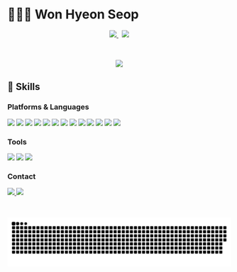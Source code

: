 # 🧑🏻‍💻 Won Hyeon Seop
<div align="center">

<!-- 프로필 정보 그리드 정렬 -->
<div align="center">

<!-- 첫 줄: Top Langs + Solved.ac -->
<span>
  <a href="https://github.com/jogilsang/jogilsang">
    <img height="150" src="https://github-readme-stats.vercel.app/api/top-langs/?username=jogilsang&langs_count=10&layout=compact&theme=dark" />
  </a>
  &nbsp;
  <a href="https://solved.ac/profile/nan7789">
    <img height="150" src="https://mazassumnida.wtf/api/v2/generate_badge?boj=nan7789" />
  </a>
</span>

<!-- 둘째 줄: Trophy -->
<br/><br/>
<a href="https://github.com/ryo-ma/github-profile-trophy">
  <img width="700" src="https://github-profile-trophy.vercel.app/?username=ryo-ma&theme=onedark&row=1&column=7" />
</a>



</div>

</div>


## 💪 Skills

### Platforms & Languages
<p>
  <img src="https://img.shields.io/badge/Java-007396.svg?&style=for-the-badge&logo=Java&logoColor=white"/>
  <img src="https://img.shields.io/badge/Spring%20Boot-6DB33F.svg?&style=for-the-badge&logo=Spring%20Boot&logoColor=white"/>
  <img src="https://img.shields.io/badge/C++-00599C.svg?&style=for-the-badge&logo=C%2B%2B&logoColor=white"/>
  <img src="https://img.shields.io/badge/Python-3776AB.svg?&style=for-the-badge&logo=Python&logoColor=white"/>
  <img src="https://img.shields.io/badge/JavaScript-F7DF1E.svg?&style=for-the-badge&logo=JavaScript&logoColor=white"/>
  <img src="https://img.shields.io/badge/HTML5-E34F26.svg?&style=for-the-badge&logo=HTML5&logoColor=white"/>
  <img src="https://img.shields.io/badge/CSS3-1572B6.svg?&style=for-the-badge&logo=CSS3&logoColor=white"/>
  <img src="https://img.shields.io/badge/MySQL-4479A1.svg?&style=for-the-badge&logo=MySQL&logoColor=white"/>
  <img src="https://img.shields.io/badge/Spring%20Boot-6DB33F.svg?&style=for-the-badge&logo=Spring%20Boot&logoColor=white"/>
  <img src="https://img.shields.io/badge/Hibernate-59666C.svg?&style=for-the-badge&logo=Hibernate&logoColor=white"/>
  <img src="https://img.shields.io/badge/AWS-232F3E.svg?&style=for-the-badge&logo=Amazon%20AWS&logoColor=white"/>
  <img src="https://img.shields.io/badge/Lombok-EA3324.svg?&style=for-the-badge&logo=Lombok&logoColor=white"/>
  <img src="https://img.shields.io/badge/Thymeleaf-005F0F.svg?&style=for-the-badge&logo=Thymeleaf&logoColor=white"/>

</p>

### Tools
<p>
  <img src="https://img.shields.io/badge/Git-F05032.svg?&style=for-the-badge&logo=Git&logoColor=white"/>
  <img src="https://img.shields.io/badge/IntelliJ%20IDEA-000000.svg?&style=for-the-badge&logo=intellijidea&logoColor=white"/>
  <img src="https://img.shields.io/badge/Visual%20Studio%20Code-007ACC.svg?&style=for-the-badge&logo=Visual%20Studio%20Code&logoColor=white"/>
</p>

### Contact
<a href="https://velog.io/@halo_3735/posts">
  <img src="https://img.shields.io/badge/Velog-20C997.svg?&style=for-the-badge&logo=Velog&logoColor=white"/>
</a>
<a href="mailto:kanmar90@gmail.com">
  <img src="https://img.shields.io/badge/kanmar90@gmail.com-D14836?style=for-the-badge&logo=gmail&logoColor=white"/>
</a>







<!-- 셋째 줄: Snake -->
<br/><br/>
<img src="https://github.com/NullisnotFalse/NullisnotFalse/blob/output/github-contribution-grid-snake-dark.svg" />
